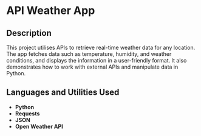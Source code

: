 <h1>API Weather App</h1>

<h2>Description</h2>
This project utilises APIs to retrieve real-time weather data for any location. The app fetches data such as temperature, humidity, and weather conditions, and displays the information in a user-friendly format. It also demonstrates how to work with external APIs and manipulate data in Python.
<br />

<h2>Languages and Utilities Used</h2>

- <b>Python</b> 
- <b>Requests</b>
- <b>JSON</b>
- <b>Open Weather API</b>
<!--
<h2>Program walk-through:</h2>

<p align="center">
Launch the utility: <br/>
<img src="https://i.imgr.com/62TgaWL.png" height="80%" width="80%" alt="Disk Sanitization Steps"/>
<br />
<br />
Enter the number of passes: <br/>
<img src="https://i.imgr.com/nCIbXbg.png" height="80%" width="80%" alt="Disk Sanitization Steps"/>
<br />
<br />
</p>

<!--
 ```diff
- text in red
+ text in green
! text in orange
# text in gray
@@ text in purple (and bold)@@
```
--!>
